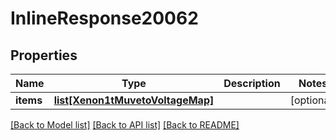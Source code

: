 # InlineResponse20062

## Properties
Name | Type | Description | Notes
------------ | ------------- | ------------- | -------------
**items** | [**list[Xenon1tMuvetoVoltageMap]**](Xenon1tMuvetoVoltageMap.md) |  | [optional] 

[[Back to Model list]](../README.md#documentation-for-models) [[Back to API list]](../README.md#documentation-for-api-endpoints) [[Back to README]](../README.md)


